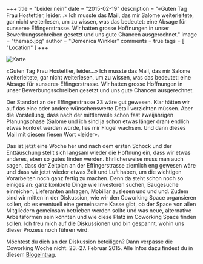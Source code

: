 +++
title = "Leider nein"
date = "2015-02-19"
description = "«Guten Tag Frau Hostettler, leider...» Ich musste das Mail, das mir Salome weiterleitete, gar nicht weiterlesen, um zu wissen, was das bedeutet: eine Absage für «unsere» Effingerstrasse. Wir hatten grosse Hoffnungen in unser Bewerbungsschreiben gesetzt und uns gute Chancen ausgerechnet."
image = "themap.jpg"
author = "Domenica Winkler"
comments = true
tags = [ "Location" ]
+++

![Karte](/assets/blog/15-02-19-leider-nein/themap.jpg)

<div class="lead">
«Guten Tag Frau Hostettler, leider...» Ich musste das Mail, das mir Salome weiterleitete, gar nicht weiterlesen, um zu wissen, was das bedeutet: eine Absage für «unsere» Effingerstrasse. Wir hatten grosse Hoffnungen in unser Bewerbungsschreiben gesetzt und uns gute Chancen ausgerechnet.
</div>

Der Standort an der Effingerstrasse 23 wäre gut gewesen. Klar hätten wir auf das eine oder andere wünschenswerte Detail verzichten müssen. Aber die Vorstellung, dass nach der mittlerweile schon fast zweijährigen Planungsphase (Salome und ich sind ja schon etwas länger dran) endlich etwas konkret werden würde, lies mir Flügel wachsen. Und dann dieses Mail mit diesem fiesen Wort «leider».

Das ist jetzt eine Woche her und nach dem ersten Schock und der Enttäuschung stellt sich langsam wieder die Hoffnung ein, dass wir etwas anderes, eben so gutes finden werden. Ehrlicherweise muss man auch sagen, dass der Zeitplan an der Effingerstrasse ziemlich eng gewesen wäre und dass wir jetzt wieder etwas Zeit und Luft haben, um die wichtigen Vorarbeiten noch ganz fertig zu machen. Denn da steht schon noch so einiges an: ganz konkrete Dinge wie Investoren suchen, Baugesuche einreichen, Lieferanten anfragen, Mobiliar auslesen und und und. Zudem sind wir mitten in der Diskussion, wie wir den Coworking Space organsieren sollen, ob es eventuell eine gemeinsame Kasse gibt, ob der Space von allen Mitgliedern gemeinsam betrieben werden sollte und was neue, alternative Arbeitsformen sein könnten und wie diese Platz im Coworking Space finden sollen. Ich freu mich auf die Diskussionen und bin gespannt, wohin uns dieser Prozess noch führen wird.

Möchtest du dich an der Diskussion beteiligen? Dann verpasse die Coworking Woche nicht: 23.-27. Februar 2015. Alle Infos dazu findest du in diesem [Blogeintrag](/blog/coworking-woche-plan/).